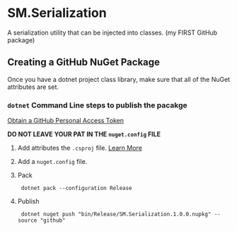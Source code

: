 # SM.Serialization

A serialization utility that can be injected into classes. (my FIRST GitHub package)

## Creating a GitHub NuGet Package

Once you have a dotnet project class library, make sure that all of the NuGet attributes are set.

### `dotnet` Command Line steps to publish the pacakge

[Obtain a GitHub Personal Access Token](https://help.github.com/en/github/authenticating-to-github/creating-a-personal-access-token-for-the-command-line)

**DO NOT LEAVE YOUR PAT IN THE `nuget.config` FILE**

1) Add attributes the `.csproj` file. [Learn More](https://help.github.com/en/packages/using-github-packages-with-your-projects-ecosystem/configuring-dotnet-cli-for-use-with-github-packages)

2) Add a `nuget.config` file.

3) Pack

        dotnet pack --configuration Release

4) Publish

        dotnet nuget push "bin/Release/SM.Serialization.1.0.0.nupkg" --source "github"
